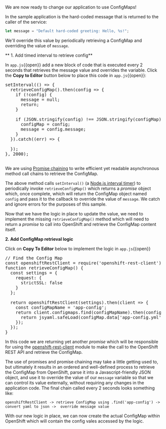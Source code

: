 We are now ready to change our application to use ConfigMaps!

In the sample application is the hard-coded message that is returned to the caller of the service:

```javascript
let message = "Default hard-coded greeting: Hello, %s!";
```

We'll override this value by periodically retrieving a ConfigMap and overriding the value of `message`.

** 1. Add timed interval to retrieve config**

In `app.js`{{open}} add a new block of code that is executed every 2 seconds that retrieves the message value and overrides
the variable. Click the **Copy to Editor** button below to place this code in `app.js`{{open}}:

<pre class="file" data-filename="app.js" data-target="insert" data-marker="// TODO: Periodic check for config map update">
setInterval(() => {
  retrieveConfigMap().then(config => {
    if (!config) {
      message = null;
      return;
    }

    if (JSON.stringify(config) !== JSON.stringify(configMap)) {
      configMap = config;
      message = config.message;
    }
  }).catch((err) => {

  });
}, 2000);

</pre>

We are using [Promise chaining](https://javascript.info/promise-chaining) to write
efficient yet readable asynchronous method call chains to retrieve the ConfigMap.

The above method calls `setInterval()` (a [Node.js interval timer](https://nodejs.org/api/timers.html)) to periodically invoke `retrieveConfigMap()` which
returns a _promise_ object which, once complete, which will return the ConfigMap object named `config` and pass it to the callback to override the value
of `message`. We catch and ignore errors for the purposes of this sample.

Now that we have the logic in place to update the value, we need to implement the missing `retrieveConfigMap()` method which
will need to return a _promise_ to call into OpenShift and retrieve the ConfigMap content itself.

**2. Add ConfigMap retrieval logic**

Click on **Copy To Editor** below to implement the logic in `app.js`{{open}}

<pre class="file" data-filename="app.js" data-target="insert" data-marker="// TODO: Retrieve ConfigMap">
// Find the Config Map
const openshiftRestClient = require('openshift-rest-client');
function retrieveConfigMap() {
  const settings = {
    request: {
      strictSSL: false
    }
  };

  return openshiftRestClient(settings).then(client => {
    const configMapName = 'app-config';
    return client.configmaps.find(configMapName).then(configMap => {
      return jsyaml.safeLoad(configMap.data['app-config.yml']);
    });
  });
}
</pre>

In this code we are returning yet another _promise_ which will be responsible for using
the [openshift-rest-client](https://www.npmjs.com/package/openshift-rest-client) module to make the call to the OpenShift REST API and retrieve the ConfigMap.

The use of promises and promise chaining may take a little getting used to, but ultimately it results in an ordered and well-defined
process to retrieve the ConfigMap from OpenShift, parse it into a Javascript-friendly JSON object, and use it to override
the value of our `message` variable so that we can control its value externally, without requiring any changes in the
application code. The final chain called every 2 seconds looks something like:

`openshiftRestClient -> retrieve ConfigMap using .find('app-config') -> convert yaml to json ->  override message value`

With our new logic in place, we can now create the actual ConfigMap within OpenShift which will contain the config
vales accessed by the logic.
